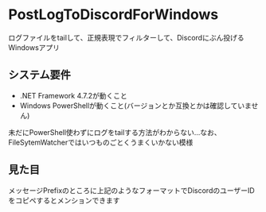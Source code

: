 # PostLogToDiscordForWindows
ログファイルをtailして、正規表現でフィルターして、Discordにぶん投げるWindowsアプリ

## システム要件
* .NET Framework 4.7.2が動くこと
* Windows PowerShellが動くこと(バージョンとか互換とかは確認していません)

未だにPowerShell使わずにログをtailする方法がわからない...なお、FileSytemWatcherではいつものごとくうまくいかない模様

## 見た目

メッセージPrefixのところに上記のようなフォーマットでDiscordのユーザーIDをコピペするとメンションできます
